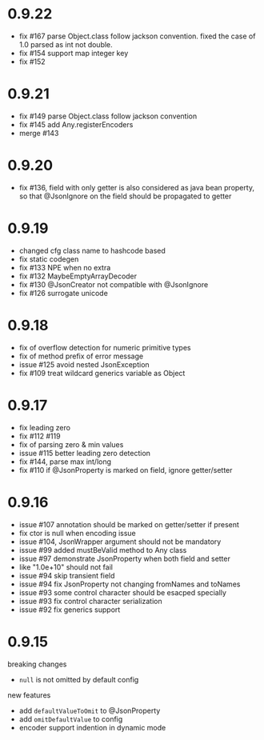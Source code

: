 # 0.9.22

* fix #167 parse Object.class follow jackson convention. fixed the case of 1.0 parsed as int not double.
* fix #154 support map integer key
* fix #152

# 0.9.21

* fix #149 parse Object.class follow jackson convention
* fix #145 add Any.registerEncoders
* merge #143

# 0.9.20

* fix #136, field with only getter is also considered as java bean property, so that @JsonIgnore on the field should be propagated to getter 

# 0.9.19
* changed cfg class name to hashcode based
* fix static codegen
* fix #133 NPE when no extra
* fix #132 MaybeEmptyArrayDecoder
* fix #130 @JsonCreator not compatible with @JsonIgnore
* fix #126 surrogate unicode

# 0.9.18
* fix of overflow detection for numeric primitive types
* fix of method prefix of error message
* issue #125 avoid nested JsonException
* fix #109 treat wildcard generics variable as Object

# 0.9.17
* fix leading zero
* fix #112 #119
* fix of parsing zero & min values
* issue #115 better leading zero detection
* fix #144, parse max int/long
* fix #110 if @JsonProperty is marked on field, ignore getter/setter

# 0.9.16

* issue #107 annotation should be marked on getter/setter if present
* fix ctor is null when encoding issue
* issue #104, JsonWrapper argument should not be mandatory
* issue #99 added mustBeValid method to Any class
* issue #97 demonstrate JsonProperty when both field and setter
* like "1.0e+10" should not fail
* issue #94 skip transient field
* issue #94 fix JsonProperty not changing fromNames and toNames
* issue #93 some control character should be esacped specially
* issue #93 fix control character serialization
* issue #92 fix generics support

# 0.9.15

breaking changes

* `null` is not omitted by default config

new features

* add `defaultValueToOmit` to @JsonProperty
* add `omitDefaultValue` to config
* encoder support indention in dynamic mode
